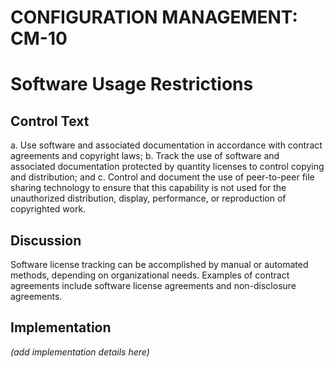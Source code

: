 # CONFIGURATION MANAGEMENT: CM-10
# Software Usage Restrictions

## Control Text


a. Use software and associated documentation in accordance with contract agreements and copyright laws;
b. Track the use of software and associated documentation protected by quantity licenses to control copying and distribution; and
c. Control and document the use of peer-to-peer file sharing technology to ensure that this capability is not used for the unauthorized distribution, display, performance, or reproduction of copyrighted work.

## Discussion

Software license tracking can be accomplished by manual or automated methods, depending on organizational needs. Examples of contract agreements include software license agreements and non-disclosure agreements.

## Implementation

_(add implementation details here)_